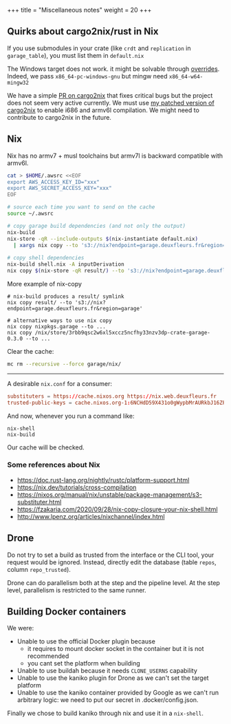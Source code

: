 +++
title = "Miscellaneous notes"
weight = 20
+++

## Quirks about cargo2nix/rust in Nix

If you use submodules in your crate (like `crdt` and `replication` in `garage_table`), you must list them in `default.nix`

The Windows target does not work. it might be solvable through [overrides](https://github.com/cargo2nix/cargo2nix/blob/master/overlay/overrides.nix). Indeed, we pass `x86_64-pc-windows-gnu` but mingw need `x86_64-w64-mingw32`

We have a simple [PR on cargo2nix](https://github.com/cargo2nix/cargo2nix/pull/201) that fixes critical bugs but the project does not seem very active currently. We must use [my patched version of cargo2nix](https://github.com/superboum/cargo2nix) to enable i686 and armv6l compilation. We might need to contribute to cargo2nix in the future.


## Nix

Nix has no armv7 + musl toolchains but armv7l is backward compatible with armv6l.

```bash
cat > $HOME/.awsrc <<EOF
export AWS_ACCESS_KEY_ID="xxx"
export AWS_SECRET_ACCESS_KEY="xxx"
EOF

# source each time you want to send on the cache
source ~/.awsrc

# copy garage build dependencies (and not only the output)
nix-build
nix-store -qR --include-outputs $(nix-instantiate default.nix) 
  | xargs nix copy --to 's3://nix?endpoint=garage.deuxfleurs.fr&region=garage'
  
# copy shell dependencies
nix-build shell.nix -A inputDerivation
nix copy $(nix-store -qR result/) --to 's3://nix?endpoint=garage.deuxfleurs.fr&region=garage' 
```

More example of nix-copy

```
# nix-build produces a result/ symlink
nix copy result/ --to 's3://nix?endpoint=garage.deuxfleurs.fr&region=garage'

# alternative ways to use nix copy
nix copy nixpkgs.garage --to ...
nix copy /nix/store/3rbb9qsc2w6xl5xccz5ncfhy33nzv3dp-crate-garage-0.3.0 --to ...
```
    

Clear the cache:

```bash
mc rm --recursive --force garage/nix/
```

---

A desirable `nix.conf` for a consumer:

```toml
substituters = https://cache.nixos.org https://nix.web.deuxfleurs.fr
trusted-public-keys = cache.nixos.org-1:6NCHdD59X431o0gWypbMrAURkbJ16ZPMQFGspcDShjY= nix.web.deuxfleurs.fr:eTGL6kvaQn6cDR/F9lDYUIP9nCVR/kkshYfLDJf1yKs=
```

And now, whenever you run a command like:

```
nix-shell
nix-build
```

Our cache will be checked.

### Some references about Nix


 - https://doc.rust-lang.org/nightly/rustc/platform-support.html
 - https://nix.dev/tutorials/cross-compilation
 - https://nixos.org/manual/nix/unstable/package-management/s3-substituter.html
 - https://fzakaria.com/2020/09/28/nix-copy-closure-your-nix-shell.html
 - http://www.lpenz.org/articles/nixchannel/index.html


## Drone

Do not try to set a build as trusted from the interface or the CLI tool,
your request would be ignored. Instead, directly edit the database (table `repos`, column `repo_trusted`).

Drone can do parallelism both at the step and the pipeline level. At the step level, parallelism is restricted to the same runner.

## Building Docker containers

We were:
  - Unable to use the official Docker plugin because
    - it requires to mount docker socket in the container but it is not recommended
    - you cant set the platform when building
  - Unable to use buildah because it needs `CLONE_USERNS` capability
  - Unable to use the kaniko plugin for Drone as we can't set the target platform
  - Unable to use the kaniko container provided by Google as we can't run arbitrary logic: we need to put our secret in .docker/config.json.

Finally we chose to build kaniko through nix and use it in a `nix-shell`.
